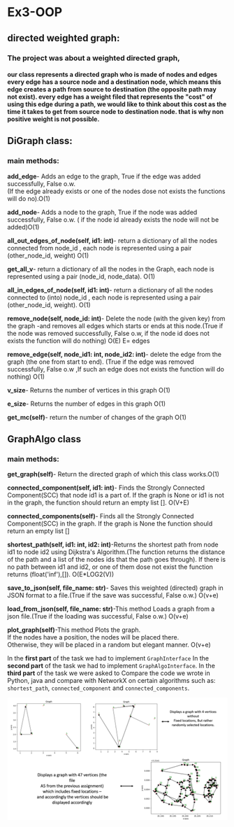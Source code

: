 # Ex3-OOP
## directed  weighted graph:
### The project was about a weighted directed graph,

#### our class represents a directed graph who is made of nodes and edges every edge has a source node and a destination node, which means this edge creates a path from source to destination (the opposite path may not exist). every edge has a weight filed that represents the "cost" of using this edge during a path, we would like to think about this cost as the time it takes  to get from source node to destination node. that is why non positive weight is not possible.


## DiGraph class:
### main methods:

**add_edge**- Adds an edge to the graph, True if the edge was added successfully, False o.w.  
 (If the edge already exists or one of the nodes dose not exists the functions will do no).O(1)
 
**add_node**- Adds a node to the graph, True if the node was added successfully, False o.w. ( if the node id already exists the node will not be added)O(1)

**all_out_edges_of_node(self, id1: int)**- return a dictionary of all the nodes connected from node_id , each node is represented using a pair  
(other_node_id, weight) O(1)

**get_all_v**- return a dictionary of all the nodes in the Graph, each node is represented using a pair (node_id, node_data). O(1)

**all_in_edges_of_node(self, id1: int)**- return a dictionary of all the nodes connected to (into) node_id , each node is represented using a pair (other_node_id, weight). O(1)

**remove_node(self, node_id: int)**- Delete the node (with the given key) from the graph -and removes all edges which starts or ends at this node.(True if the node was removed successfully, False o.w, if the node id does not exists the function will do nothing) O(E) E= edges

**remove_edge(self, node_id1: int, node_id2: int)**- delete the edge from the graph (the one from start to end). (True if the edge was removed successfully, False o.w ,If such an edge does not exists the function will do nothing) O(1)

**v_size**- Returns the number of vertices in this graph O(1)

**e_size**- Returns the number of edges in this graph O(1)

**get_mc(self)**- return the number of changes of the graph O(1)

## GraphAlgo class

### main methods:

**get_graph(self)**- Return the directed graph of which this class works.O(1)

**connected_component(self, id1: int)**- Finds the Strongly Connected Component(SCC) that node id1 is a part of. If the graph is None or id1 is not in the graph, the function should return an empty list []. O(V+E)

**connected_components(self)**- Finds all the Strongly Connected Component(SCC) in the graph. If the graph is None the function should return an empty list []

**shortest_path(self, id1: int, id2: int)**-Returns the shortest path from node id1 to node id2 using Dijkstra's Algorithm.(The function returns the distance of the path and  a list of the nodes ids that the path goes through). 
If there is no path between id1 and id2, or one of them dose not exist the function returns (float('inf'),[]). O(E*LOG2(V))

**save_to_json(self, file_name: str)**- Saves this weighted (directed) graph in JSON format to a file.(True if the save was successful, False o.w.) O(v+e)

**load_from_json(self, file_name: str)**-This method Loads a graph from a json file.(True if the loading was successful, False o.w.) O(v+e)

**plot_graph(self)**-This method Plots the graph.  
If the nodes have a position, the nodes will be placed there.  
Otherwise, they will be placed in a random but elegant manner. O(v+e)



In the **first part** of the task we had to implement `GraphInterface`
In the **second part** of the task we had to implement `GraphAlgoInterface`.
In the **third part** of the task we were asked to Compare the code we wrote in Python, java and compare with NetworkX on certain algorithms such as: `shortest_path`, `connected_component` and `connected_components`.

![enter image description here](https://github.com/liron-taub/Ex3-OOP/blob/main/data/forReadMe.png?raw=true)
